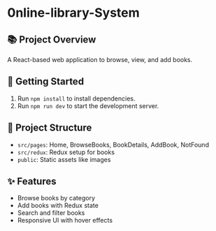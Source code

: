 # 0nline-library-System

## 📚 Project Overview
A React-based web application to browse, view, and add books.

## 🚀 Getting Started
1. Run `npm install` to install dependencies.
2. Run `npm run dev` to start the development server.

## 📂 Project Structure
- `src/pages`: Home, BrowseBooks, BookDetails, AddBook, NotFound
- `src/redux`: Redux setup for books
- `public`: Static assets like images

## ✨ Features
- Browse books by category
- Add books with Redux state
- Search and filter books
- Responsive UI with hover effects
